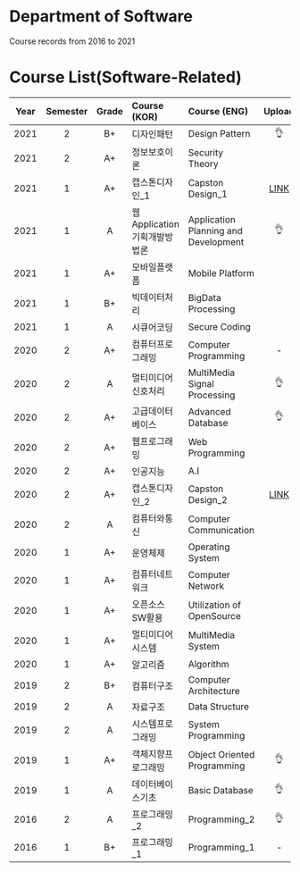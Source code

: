 # Department of Software
Course records from 2016 to 2021

# Course List(Software-Related)

 Year |  Semester | Grade | Course (KOR) | Course (ENG) | Upload
 :---: | :---: | :---: | :--- | :--- | :---:
2021 | 2 | B+ | 디자인패턴 | Design Pattern | 👌
2021 | 2 | A+ | 정보보호이론 | Security Theory | 
2021 | 1 | A+ | 캡스톤디자인_1 | Capston Design_1 | [LINK](https://github.com/ukunV/kiwi)
2021 | 1 | A | 웹Application기획개발방법론 | Application Planning and Development | 👌
2021 | 1 | A+ | 모바일플랫폼 | Mobile Platform | 
2021 | 1 | B+ | 빅데이터처리 | BigData Processing | 
2021 | 1 | A | 시큐어코딩 | Secure Coding | 
2020 | 2 | A+ | 컴퓨터프로그래밍 | Computer Programming | -
2020 | 2 | A | 멀티미디어신호처리 | MultiMedia Signal Processing | 👌
2020 | 2 | A+ | 고급데이터베이스 | Advanced Database | 👌
2020 | 2 | A+ | 웹프로그래밍 | Web Programming | 
2020 | 2 | A+ | 인공지능 | A.I | 
2020 | 2 | A+ | 캡스톤디자인_2 | Capston Design_2 | [LINK](https://github.com/ukunV/homes)
2020 | 2 | A | 컴퓨터와통신 | Computer Communication | 
2020 | 1 | A+ | 운영체제 | Operating System | 
2020 | 1 | A+ | 컴퓨터네트워크 | Computer Network | 
2020 | 1 | A+ | 오픈소스SW활용 | Utilization of OpenSource | 
2020 | 1 | A+ | 멀티미디어시스템 | MultiMedia System | 
2020 | 1 | A+ | 알고리즘 | Algorithm | 
2019 | 2 | B+ | 컴퓨터구조 | Computer Architecture | 
2019 | 2 | A | 자료구조 | Data Structure | 
2019 | 2 | A | 시스템프로그래밍 | System Programming | 
2019 | 1 | A+ | 객체지향프로그래밍 | Object Oriented Programming | 👌
2019 | 1 | A | 데이터베이스기초 | Basic Database | 👌
2016 | 2 | A | 프로그래밍_2 | Programming_2 | 👌
2016 | 1 | B+ | 프로그래밍_1 | Programming_1 | -